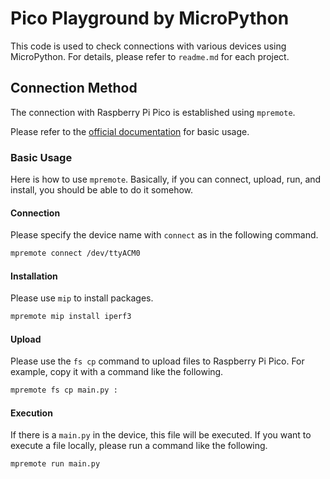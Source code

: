 # Pico Playground by MicroPython

This code is used to check connections with various devices using MicroPython. For details, please refer to `readme.md` for each project.

## Connection Method

The connection with Raspberry Pi Pico is established using `mpremote`.

Please refer to the [official documentation](https://docs.micropython.org/en/latest/reference/mpremote.html) for basic usage.

### Basic Usage

Here is how to use `mpremote`. Basically, if you can connect, upload, run, and install, you should be able to do it somehow.

#### Connection

Please specify the device name with `connect` as in the following command.

```bash
mpremote connect /dev/ttyACM0
```

#### Installation

Please use `mip` to install packages.

```bash
mpremote mip install iperf3
```

#### Upload

Please use the `fs cp` command to upload files to Raspberry Pi Pico. For example, copy it with a command like the following.

```bash
mpremote fs cp main.py :
```

#### Execution

If there is a `main.py` in the device, this file will be executed. If you want to execute a file locally, please run a command like the following.

```bash
mpremote run main.py
```
